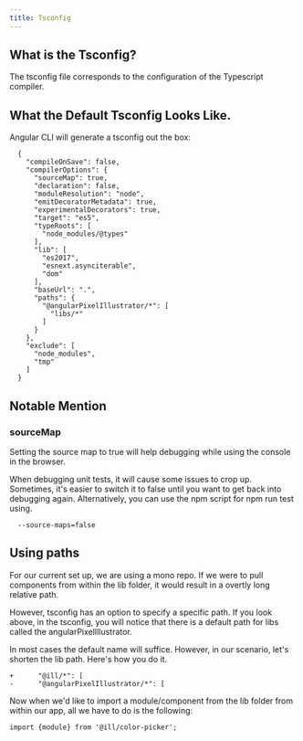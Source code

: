 ```yaml
---
title: Tsconfig
---
```


 What is the Tsconfig? 
----------------------

The tsconfig file corresponds to the configuration of the Typescript
compiler.

 What the Default Tsconfig Looks Like. 
--------------------------------------

Angular CLI will generate a tsconfig out the box:

      {
        "compileOnSave": false,
        "compilerOptions": {
          "sourceMap": true,
          "declaration": false,
          "moduleResolution": "node",
          "emitDecoratorMetadata": true,
          "experimentalDecorators": true,
          "target": "es5",
          "typeRoots": [
            "node_modules/@types"
          ],
          "lib": [
            "es2017",
            "esnext.asynciterable",
            "dom"
          ],
          "baseUrl": ".",
          "paths": {
            "@angularPixelIllustrator/*": [
              "libs/*"
            ]
          }
        },
        "exclude": [
          "node_modules",
          "tmp"
        ]
      }

 Notable Mention 
----------------

###  sourceMap 

Setting the source map to true will help debugging while using the
console in the browser.

When debugging unit tests, it will cause some issues to crop up.
Sometimes, it's easier to switch it to false until you want to get back
into debugging again. Alternatively, you can use the npm script for npm
run test using.

      --source-maps=false

 Using paths 
------------

For our current set up, we are using a mono repo. If we were to pull
components from within the lib folder, it would result in a overtly long
relative path.

However, tsconfig has an option to specify a specific path. If you look
above, in the tsconfig, you will notice that there is a default path for
libs called the angularPixelIllustrator.

In most cases the default name will suffice. However, in our scenario,
let's shorten the lib path. Here's how you do it.

    +      "@ill/*": [
    -      "@angularPixelIllustrator/*": [

Now when we'd like to import a module/component from the lib folder from
within our app, all we have to do is the following:

    import {module} from '@ill/color-picker';
